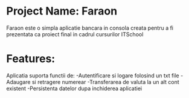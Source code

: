 # Project Name: Faraon

Faraon este o simpla aplicatie bancara in consola creata pentru a fi prezentata ca proiect final in cadrul cursurilor ITSchool

# Features:

Aplicatia suporta functii de:
-Autentificare si logare folosind un txt file
-Adaugare si retragere numerear
-Transferarea de valuta la un alt cont existent
-Persistenta datelor dupa inchiderea aplicatiei

